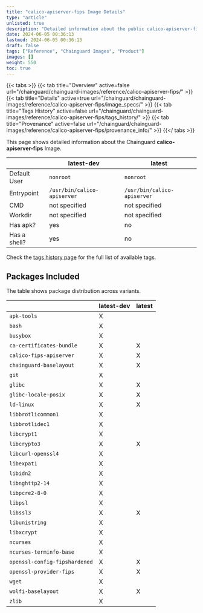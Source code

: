 ```yaml
---
title: "calico-apiserver-fips Image Details"
type: "article"
unlisted: true
description: "Detailed information about the public calico-apiserver-fips Chainguard Image."
date: 2024-06-05 00:36:13
lastmod: 2024-06-05 00:36:13
draft: false
tags: ["Reference", "Chainguard Images", "Product"]
images: []
weight: 550
toc: true
---
```


{{< tabs >}}
{{< tab title="Overview" active=false url="/chainguard/chainguard-images/reference/calico-apiserver-fips/" >}}
{{< tab title="Details" active=true url="/chainguard/chainguard-images/reference/calico-apiserver-fips/image_specs/" >}}
{{< tab title="Tags History" active=false url="/chainguard/chainguard-images/reference/calico-apiserver-fips/tags_history/" >}}
{{< tab title="Provenance" active=false url="/chainguard/chainguard-images/reference/calico-apiserver-fips/provenance_info/" >}}
{{</ tabs >}}

This page shows detailed information about the Chainguard **calico-apiserver-fips** Image.

|              | latest-dev                  | latest                      |
|--------------|-----------------------------|-----------------------------|
| Default User | `nonroot`                   | `nonroot`                   |
| Entrypoint   | `/usr/bin/calico-apiserver` | `/usr/bin/calico-apiserver` |
| CMD          | not specified               | not specified               |
| Workdir      | not specified               | not specified               |
| Has apk?     | yes                         | no                          |
| Has a shell? | yes                         | no                          |

Check the [tags history page](/chainguard/chainguard-images/reference/calico-apiserver-fips/tags_history/) for the full list of available tags.

## Packages Included
The table shows package distribution across variants.

|                               | latest-dev | latest |
|-------------------------------|------------|--------|
| `apk-tools`                   | X          |        |
| `bash`                        | X          |        |
| `busybox`                     | X          |        |
| `ca-certificates-bundle`      | X          | X      |
| `calico-fips-apiserver`       | X          | X      |
| `chainguard-baselayout`       | X          | X      |
| `git`                         | X          |        |
| `glibc`                       | X          | X      |
| `glibc-locale-posix`          | X          | X      |
| `ld-linux`                    | X          | X      |
| `libbrotlicommon1`            | X          |        |
| `libbrotlidec1`               | X          |        |
| `libcrypt1`                   | X          |        |
| `libcrypto3`                  | X          | X      |
| `libcurl-openssl4`            | X          |        |
| `libexpat1`                   | X          |        |
| `libidn2`                     | X          |        |
| `libnghttp2-14`               | X          |        |
| `libpcre2-8-0`                | X          |        |
| `libpsl`                      | X          |        |
| `libssl3`                     | X          | X      |
| `libunistring`                | X          |        |
| `libxcrypt`                   | X          |        |
| `ncurses`                     | X          |        |
| `ncurses-terminfo-base`       | X          |        |
| `openssl-config-fipshardened` | X          | X      |
| `openssl-provider-fips`       | X          | X      |
| `wget`                        | X          |        |
| `wolfi-baselayout`            | X          | X      |
| `zlib`                        | X          |        |

